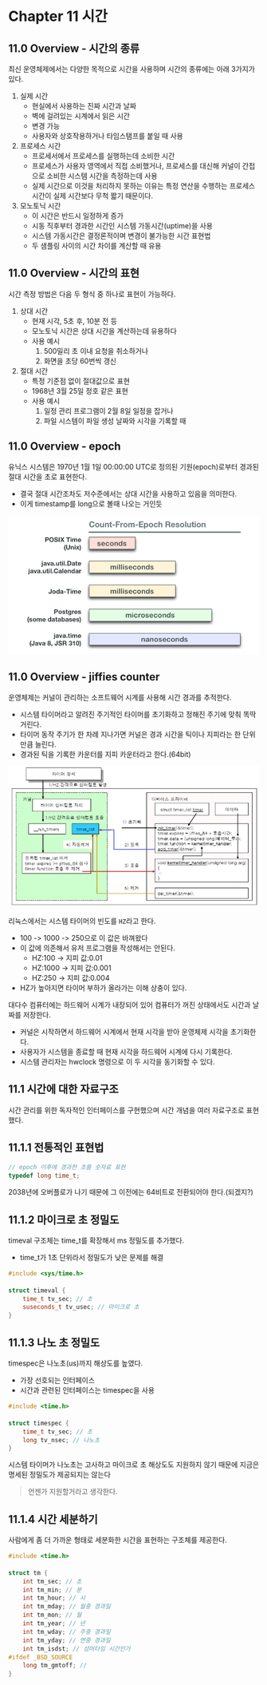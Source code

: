 # Chapter 11 시간

## 11.0 Overview - 시간의 종류

최신 운영체제에서는 다양한 목적으로 시간을 사용하며 시간의 종류에는 아래 3가지가 있다.

1. 실제 시간
    - 현실에서 사용하는 진짜 시간과 날짜
    - 벽에 걸려있는 시계에서 읽은 시간
    - 변경 가능
    - 사용자와 상호작용하거나 타임스탬프를 붙일 때 사용
2. 프로세스 시간
    - 프로세서에서 프로세스를 실행하는데 소비한 시간
    - 프로세스가 사용자 영역에서 직접 소비했거나, 프로세스를 대신해 커널이 간접으로 소비한 시스템 시간을 측정하는데 사용
    - 실제 시간으로 이것을 처리하지 못하는 이유는 특정 연산을 수행하는 프로세스 시간이 실제 시간보다 무척 짧기 때문이다.
3. 모노토닉 시간
    - 이 시간은 반드시 일정하게 증가
    - 시동 직후부터 경과한 시간인 시스템 가동시간(uptime)을 사용
    - 시스템 가동시간은 결정론적이며 변경이 불가능한 시간 표현법
    - 두 샘플링 사이의 시간 차이를 계산할 때 유용

## 11.0 Overview - 시간의 표현

시간 측정 방법은 다음 두 형식 중 하나로 표현이 가능하다.

1. 상대 시간
    - 현재 시각, 5초 후, 10분 전 등
    - 모노토닉 시간은 상대 시간을 계산하는데 유용하다
    - 사용 예시
        1. 500밀리 초 이내 요청을 취소하거나
        2. 화면을 초당 60번씩 갱신
2. 절대 시간
    - 특정 기준점 없이 절대값으로 표현
    - 1968년 3월 25일 정호 같은 표현
    - 사용 예시
        1. 일정 관리 프로그램이 2월 8일 일정을 잡거나
        2. 파일 시스템이 파일 생성 날짜와 시각을 기록할 때

## 11.0 Overview - epoch

유닉스 시스템은 1970년 1월 1일 00:00:00 UTC로 정의된 기원(epoch)로부터 경과된 절대 시간을 초로 표현한다.

- 결국 절대 시간조차도 저수준에서는 상대 시간을 사용하고 있음을 의미한다.
- 이게 timestamp를 long으로 볼때 나오는 거인듯

![11_epoch.png](11_epoch.png)

## 11.0 Overview - jiffies counter

운영체제는 커널이 관리하는 소프트웨어 시계를 사용해 시간 경과를 추적한다.

- 시스템 타이머라고 알려진 주기적인 타이머를 초기화하고 정해진 주기에 맞춰 똑딱 거린다.
- 타이머 동작 주기가 한 차례 지나가면 커널은 경과 시간을 틱이나 지피라는 한 단위만큼 늘린다.
- 경과된 틱을 기록한 카운터를 지피 카운터라고 한다.(64bit)

![11_jiffies_timer.png](11_jiffies_timer.png)

리눅스에서는 시스템 타이머의 빈도를 `HZ`라고 한다.

- 100 -> 1000 -> 250으로 이 값은 바껴왔다
- 이 값에 의존해서 유저 프로그램을 작성해서는 안된다.
    - HZ:100 -> 지피 값:0.01
    - HZ:1000 -> 지피 값:0.001
    - HZ:250 -> 지피 값:0.004
- HZ가 높아지면 타이머 부하가 올라가는 이해 상충이 있다.

대다수 컴퓨터에는 하드웨어 시계가 내장되어 있어 컴퓨터가 꺼진 상태에서도 시간과 날짜를 저장한다.

- 커널은 시작하면서 하드웨어 시계에서 현재 시각을 받아 운영체제 시각을 초기화한다.
- 사용자가 시스템을 종료할 때 현재 시각을 하드웨어 시계에 다시 기록한다.
- 시스템 관리자는 hwclock 명령으로 이 두 시각을 동기화할 수 있다.

## 11.1 시간에 대한 자료구조

시간 관리를 위한 독자적인 인터페이스를 구현했으며 시간 개념을 여러 자료구조로 표현했다.

## 11.1.1 전통적인 표현법

```cpp
// epoch 이후에 경과한 초를 숫자료 표현
typedef long time_t;
```

2038년에 오버플로가 나기 때문에 그 이전에는 64비트로 전환되어야 한다.(되겠지?)

## 11.1.2 마이크로 초 정밀도

timeval 구조체는 time_t를 확장해서 ms 정밀도를 추가했다.

- time_t가 1초 단위라서 정밀도가 낮은 문제를 해결

```cpp
#include <sys/time.h>

struct timeval {
    time_t tv_sec; // 초
    suseconds_t tv_usec; // 마이크로 초
}
```

## 11.1.3 나노 초 정밀도

timespec은 나노초(us)까지 해상도를 높였다.

- 가장 선호되는 인터페이스
- 시간과 관련된 인터페이스는 timespec을 사용


```cpp
#include <time.h>

struct timespec {
    time_t tv_sec; // 초
    long tv_nsec; // 나노초
}
```

시스템 타이머가 나노초는 고사하고 마이크로 초 해상도도 지원하지 않기 때문에 지금은 명세된 정밀도가 제공되지는 않는다

> 언젠가 지원할거라고 생각한다.

## 11.1.4 시간 세분하기

사람에게 좀 더 가까운 형태로 세분화한 시간을 표현하는 구조체를 제공한다.

```cpp
#include <time.h>

struct tm {
    int tm_sec; // 초
    int tm_min; // 분
    int tm_hour; // 시
    int tm_mday; // 월중 경과일
    int tm_mon; // 월
    int tm_year; // 년
    int tm_wday; // 주중 경과일
    int tm_yday; // 연중 경과일
    int tm_isdst; // 섬머타임 시간인가
#ifdef _BSD_SOURCE
    long tm_gmtoff; // 
}
```





